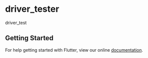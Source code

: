 # driver_tester

driver_test

## Getting Started

For help getting started with Flutter, view our online
[documentation](https://flutter.io/).
